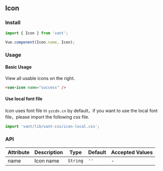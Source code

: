 ## Icon

### Install
``` javascript
import { Icon } from 'vant';

Vue.component(Icon.name, Icon);
```

### Usage

#### Basic Usage
View all usable icons on the right.

```html
<van-icon name="success" />
```

#### Use local font file
Icon uses font file in `yzcdn.cn` by default，if you want to use the local font file，please import the following css file.

```js
import 'vant/lib/vant-css/icon-local.css';
```

### API

| Attribute | Description | Type | Default | Accepted Values |
|-----------|-----------|-----------|-------------|-------------|
| name | Icon name | `String` | `''` | - |
